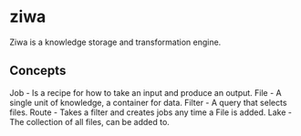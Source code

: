 # ziwa

Ziwa is a knowledge storage and transformation engine.

## Concepts

Job - Is a recipe for how to take an input and produce an output.
File - A single unit of knowledge, a container for data.
Filter - A query that selects files.
Route - Takes a filter and creates jobs any time a File is added.
Lake - The collection of all files, can be added to.

